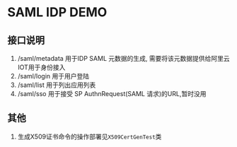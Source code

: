 # SAML IDP DEMO
## 接口说明
1. /saml/metadata 用于IDP SAML 元数据的生成, 需要将该元数据提供给阿里云IOT用于身份接入
2. /saml/login    用于用户登陆
3. /saml/list     用于列出应用列表
4. /saml/sso      用于接受 SP AuthnRequest(SAML 请求)的URL,暂时没用

## 其他  

1. 生成X509证书命令的操作部署见`X509CertGenTest`类


